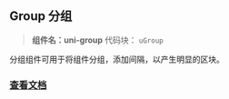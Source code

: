 
## Group 分组
> **组件名：uni-group**
> 代码块： `uGroup`

分组组件可用于将组件分组，添加间隔，以产生明显的区块。

### [查看文档](https://uniapp.dcloud.io/component/uniui/uni-group)